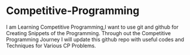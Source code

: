 # Competitive-Programming
I am Learning Competitive Programming,I want to use git and github for Creating Snippets of the Programming. Through out the Competitive Programming Journey I will update this github repo with useful codes and Techniques for Various CP Problems.
